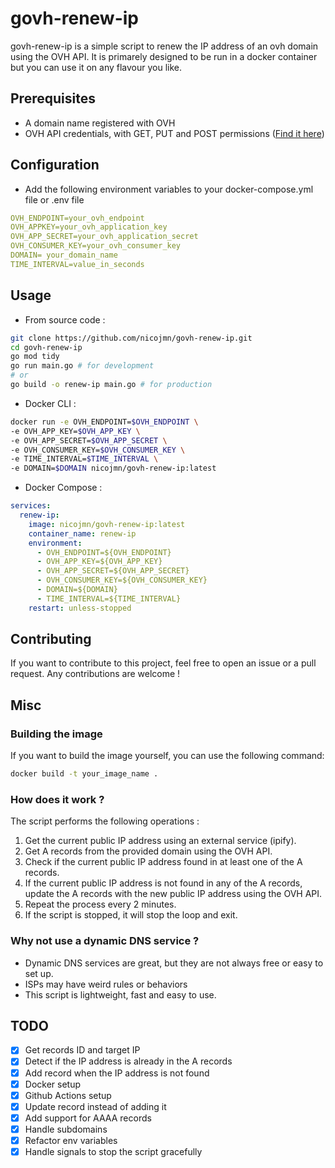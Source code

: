 # govh-renew-ip

govh-renew-ip is a simple script to renew the IP address of an ovh domain using the OVH API. It is primarely designed to be run in
a docker container but you can use it on any flavour you like.

## Prerequisites

- A domain name registered with OVH
- OVH API credentials, with GET, PUT and POST permissions ([Find it here](https://api.ovh.com/createToken/))

## Configuration

- Add the following environment variables to your docker-compose.yml file or .env file

```yaml
OVH_ENDPOINT=your_ovh_endpoint
OVH_APPKEY=your_ovh_application_key
OVH_APP_SECRET=your_ovh_application_secret
OVH_CONSUMER_KEY=your_ovh_consumer_key
DOMAIN= your_domain_name
TIME_INTERVAL=value_in_seconds
```

## Usage

- From source code :

```bash
git clone https://github.com/nicojmn/govh-renew-ip.git
cd govh-renew-ip
go mod tidy
go run main.go # for development
# or
go build -o renew-ip main.go # for production
```

- Docker CLI :

```bash
docker run -e OVH_ENDPOINT=$OVH_ENDPOINT \
-e OVH_APP_KEY=$OVH_APP_KEY \
-e OVH_APP_SECRET=$OVH_APP_SECRET \
-e OVH_CONSUMER_KEY=$OVH_CONSUMER_KEY \
-e TIME_INTERVAL=$TIME_INTERVAL \
-e DOMAIN=$DOMAIN nicojmn/govh-renew-ip:latest
```

- Docker Compose :

```yaml
services:
  renew-ip:
    image: nicojmn/govh-renew-ip:latest
    container_name: renew-ip
    environment:
      - OVH_ENDPOINT=${OVH_ENDPOINT}
      - OVH_APP_KEY=${OVH_APP_KEY}
      - OVH_APP_SECRET=${OVH_APP_SECRET}
      - OVH_CONSUMER_KEY=${OVH_CONSUMER_KEY}
      - DOMAIN=${DOMAIN}
      - TIME_INTERVAL=${TIME_INTERVAL}
    restart: unless-stopped
```

## Contributing

If you want to contribute to this project, feel free to open an issue or a pull request. Any contributions are welcome !

## Misc

### Building the image

If you want to build the image yourself, you can use the following command:

```bash
docker build -t your_image_name .
```

### How does it work ?

The script performs the following operations :

1. Get the current public IP address using an external service (ipify).
2. Get A records from the provided domain using the OVH API.
3. Check if the current public IP address found in at least one of the A records.
4. If the current public IP address is not found in any of the A records, update the A records with the new public IP address using the OVH API.
5. Repeat the process every 2 minutes.
6. If the script is stopped, it will stop the loop and exit.

### Why not use a dynamic DNS service ?

- Dynamic DNS services are great, but they are not always free or easy to set up.
- ISPs may have weird rules or behaviors
- This script is lightweight, fast and easy to use.



## TODO

- [x] Get records ID and target IP
- [x] Detect if the IP address is already in the A records
- [x] Add record when the IP address is not found
- [x] Docker setup
- [x] Github Actions setup
- [x] Update record instead of adding it
- [x] Add support for AAAA records
- [x] Handle subdomains
- [x] Refactor env variables
- [x] Handle signals to stop the script gracefully
